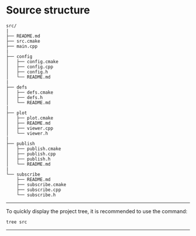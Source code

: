 # Source structure

```
src/
|
├── README.md
├── src.cmake
├── main.cpp
|
├── config
│   ├── config.cmake
│   ├── config.cpp
│   ├── config.h
│   └── README.md
|
├── defs
│   ├── defs.cmake
│   ├── defs.h
│   └── README.md
|
├── plot
│   ├── plot.cmake
│   ├── README.md
│   ├── viewer.cpp
│   └── viewer.h
|
├── publish
│   ├── publish.cmake
│   ├── publish.cpp
│   ├── publish.h
│   └── README.md
|
└── subscribe
    ├── README.md
    ├── subscribe.cmake
    ├── subscribe.cpp
    └── subscribe.h
```

---

To quickly display the project tree, it is recommended to use the command:

```tree src```

---

